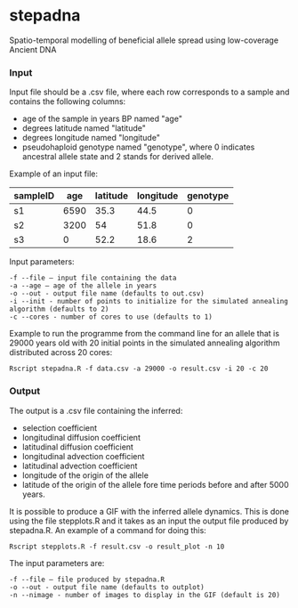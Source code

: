 # stepadna
Spatio-temporal modelling of beneficial allele spread using low-coverage Ancient DNA

### Input
Input file should be a .csv file, where each row corresponds to a sample and contains the following columns:
- age of the sample in years BP named "age"
- degrees latitude named "latitude"
- degrees longitude named "longitude"
- pseudohaploid genotype named "genotype", where 0 indicates ancestral allele state and 2 stands for derived allele.

Example of an input file:

 sampleID  | age | latitude | longitude | genotype
 --- | --- | --- | --- | ---
s1 | 6590 | 35.3 | 44.5 | 0
s2 | 3200 | 54 | 51.8 | 0
s3 | 0 | 52.2 | 18.6 | 2


Input parameters:
```
-f --file – input file containing the data
-a --age – age of the allele in years 
-o --out - output file name (defaults to out.csv)
-i --init - number of points to initialize for the simulated annealing algorithm (defaults to 2)
-c --cores - number of cores to use (defaults to 1)
```
Example to run the programme from the command line for an allele that is 29000 years old
with 20 initial points in the simulated annealing algorithm distributed across 20 cores:
```
Rscript stepadna.R -f data.csv -a 29000 -o result.csv -i 20 -c 20
```
### Output
The output is a .csv file containing the inferred:
- selection coefficient
- longitudinal diffusion coefficient
- latitudinal diffusion coefficient
- longitudinal advection coefficient
- latitudinal advection coefficient
- longitude of the origin of the allele
- latitude of the origin of the allele
fore time periods before and after 5000 years.

It is possible to produce a GIF with the inferred allele dynamics.
This is done using the file stepplots.R and it takes as an input the output file produced by stepadna.R.
An example of a command for doing this:
```
Rscript stepplots.R -f result.csv -o result_plot -n 10
```

The input parameters are:
```
-f --file – file produced by stepadna.R
-o --out - output file name (defaults to outplot)
-n --nimage - number of images to display in the GIF (default is 20)
```

